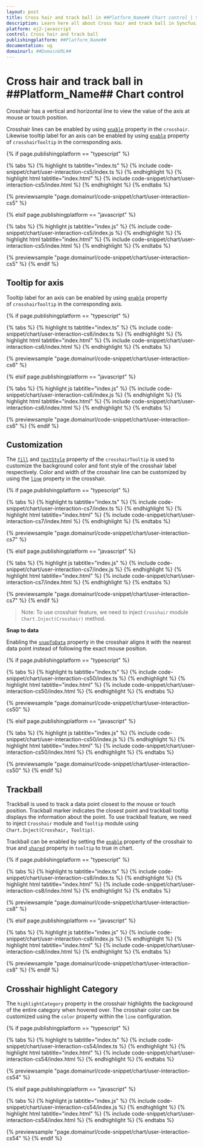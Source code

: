 ```yaml
---
layout: post
title: Cross hair and track ball in ##Platform_Name## Chart control | Syncfusion
description: Learn here all about Cross hair and track ball in Syncfusion ##Platform_Name## Chart control of Syncfusion Essential JS 2 and more.
platform: ej2-javascript
control: Cross hair and track ball 
publishingplatform: ##Platform_Name##
documentation: ug
domainurl: ##DomainURL##
---
```


# Cross hair and track ball in ##Platform_Name## Chart control

Crosshair has a vertical and horizontal line to view the value of the axis at mouse or touch position.

Crosshair lines can be enabled by using [`enable`](../api/chart/crosshairTooltip/#enable-boolean) property in the `crosshair`. Likewise tooltip label for an axis can be enabled by using [`enable`](../api/chart/crosshairTooltipModel/#enable-boolean) property of `crosshairTooltip` in the corresponding axis.

{% if page.publishingplatform == "typescript" %}

{% tabs %}
{% highlight ts tabtitle="index.ts" %}
{% include code-snippet/chart/user-interaction-cs5/index.ts %}
{% endhighlight %}
{% highlight html tabtitle="index.html" %}
{% include code-snippet/chart/user-interaction-cs5/index.html %}
{% endhighlight %}
{% endtabs %}
        
{% previewsample "page.domainurl/code-snippet/chart/user-interaction-cs5" %}

{% elsif page.publishingplatform == "javascript" %}

{% tabs %}
{% highlight js tabtitle="index.js" %}
{% include code-snippet/chart/user-interaction-cs5/index.js %}
{% endhighlight %}
{% highlight html tabtitle="index.html" %}
{% include code-snippet/chart/user-interaction-cs5/index.html %}
{% endhighlight %}
{% endtabs %}

{% previewsample "page.domainurl/code-snippet/chart/user-interaction-cs5" %}
{% endif %}

## Tooltip for axis

Tooltip label for an axis can be enabled by using [`enable`](../api/chart/crosshairTooltipModel/#enable-boolean) property of `crosshairTooltip` in the corresponding axis.

{% if page.publishingplatform == "typescript" %}

{% tabs %}
{% highlight ts tabtitle="index.ts" %}
{% include code-snippet/chart/user-interaction-cs6/index.ts %}
{% endhighlight %}
{% highlight html tabtitle="index.html" %}
{% include code-snippet/chart/user-interaction-cs6/index.html %}
{% endhighlight %}
{% endtabs %}
        
{% previewsample "page.domainurl/code-snippet/chart/user-interaction-cs6" %}

{% elsif page.publishingplatform == "javascript" %}

{% tabs %}
{% highlight js tabtitle="index.js" %}
{% include code-snippet/chart/user-interaction-cs6/index.js %}
{% endhighlight %}
{% highlight html tabtitle="index.html" %}
{% include code-snippet/chart/user-interaction-cs6/index.html %}
{% endhighlight %}
{% endtabs %}

{% previewsample "page.domainurl/code-snippet/chart/user-interaction-cs6" %}
{% endif %}

## Customization

The [`fill`](../api/chart/crosshairTooltip/#fill-string) and [`textStyle`](../api/chart/crosshairTooltip/#textstyle-fontmodel) property of the `crosshairTooltip` is used to customize the background color and font style of the crosshair label respectively. Color and width of the crosshair line can be customized by using the [`line`](../api/chart/crosshairSettingsModel/#line-bordermodel) property in the crosshair.

{% if page.publishingplatform == "typescript" %}

{% tabs %}
{% highlight ts tabtitle="index.ts" %}
{% include code-snippet/chart/user-interaction-cs7/index.ts %}
{% endhighlight %}
{% highlight html tabtitle="index.html" %}
{% include code-snippet/chart/user-interaction-cs7/index.html %}
{% endhighlight %}
{% endtabs %}
        
{% previewsample "page.domainurl/code-snippet/chart/user-interaction-cs7" %}

{% elsif page.publishingplatform == "javascript" %}

{% tabs %}
{% highlight js tabtitle="index.js" %}
{% include code-snippet/chart/user-interaction-cs7/index.js %}
{% endhighlight %}
{% highlight html tabtitle="index.html" %}
{% include code-snippet/chart/user-interaction-cs7/index.html %}
{% endhighlight %}
{% endtabs %}

{% previewsample "page.domainurl/code-snippet/chart/user-interaction-cs7" %}
{% endif %}

>Note: To use crosshair feature, we need to inject `Crosshair` module `Chart.Inject(Crosshair)` method.

**Snap to data**

Enabling the [`snapToData`](../api/chart/crosshairSettingsModel/#snaptodata) property in the crosshair aligns it with the nearest data point instead of following the exact mouse position.

{% if page.publishingplatform == "typescript" %}

{% tabs %}
{% highlight ts tabtitle="index.ts" %}
{% include code-snippet/chart/user-interaction-cs50/index.ts %}
{% endhighlight %}
{% highlight html tabtitle="index.html" %}
{% include code-snippet/chart/user-interaction-cs50/index.html %}
{% endhighlight %}
{% endtabs %}
        
{% previewsample "page.domainurl/code-snippet/chart/user-interaction-cs50" %}

{% elsif page.publishingplatform == "javascript" %}

{% tabs %}
{% highlight js tabtitle="index.js" %}
{% include code-snippet/chart/user-interaction-cs50/index.js %}
{% endhighlight %}
{% highlight html tabtitle="index.html" %}
{% include code-snippet/chart/user-interaction-cs50/index.html %}
{% endhighlight %}
{% endtabs %}

{% previewsample "page.domainurl/code-snippet/chart/user-interaction-cs50" %}
{% endif %}

## Trackball

Trackball is used to track a data point closest to the mouse or touch position. Trackball marker indicates the closest point and trackball tooltip displays the information about the point. To use trackball feature, we need to inject `Crosshair` module and `Tooltip` module using `Chart.Inject(Crosshair, Tooltip)`.

Trackball can be enabled by setting the [`enable`](../api/chart/crosshairSettings/#enable-boolean) property of the crosshair to true and [`shared`](../api/chart/tooltipSettings/#shared-boolean) property in `tooltip` to true in chart.

{% if page.publishingplatform == "typescript" %}

{% tabs %}
{% highlight ts tabtitle="index.ts" %}
{% include code-snippet/chart/user-interaction-cs8/index.ts %}
{% endhighlight %}
{% highlight html tabtitle="index.html" %}
{% include code-snippet/chart/user-interaction-cs8/index.html %}
{% endhighlight %}
{% endtabs %}
        
{% previewsample "page.domainurl/code-snippet/chart/user-interaction-cs8" %}

{% elsif page.publishingplatform == "javascript" %}

{% tabs %}
{% highlight js tabtitle="index.js" %}
{% include code-snippet/chart/user-interaction-cs8/index.js %}
{% endhighlight %}
{% highlight html tabtitle="index.html" %}
{% include code-snippet/chart/user-interaction-cs8/index.html %}
{% endhighlight %}
{% endtabs %}

{% previewsample "page.domainurl/code-snippet/chart/user-interaction-cs8" %}
{% endif %}

## Crosshair highlight Category

The `highlightCategory` property in the crosshair highlights the background of the entire category when hovered over. The crosshair color can be customized using the `color` property within the `line` configuration.

{% if page.publishingplatform == "typescript" %}

{% tabs %}
{% highlight ts tabtitle="index.ts" %}
{% include code-snippet/chart/user-interaction-cs54/index.ts %}
{% endhighlight %}
{% highlight html tabtitle="index.html" %}
{% include code-snippet/chart/user-interaction-cs54/index.html %}
{% endhighlight %}
{% endtabs %}
        
{% previewsample "page.domainurl/code-snippet/chart/user-interaction-cs54" %}

{% elsif page.publishingplatform == "javascript" %}

{% tabs %}
{% highlight js tabtitle="index.js" %}
{% include code-snippet/chart/user-interaction-cs54/index.js %}
{% endhighlight %}
{% highlight html tabtitle="index.html" %}
{% include code-snippet/chart/user-interaction-cs54/index.html %}
{% endhighlight %}
{% endtabs %}

{% previewsample "page.domainurl/code-snippet/chart/user-interaction-cs54" %}
{% endif %}
